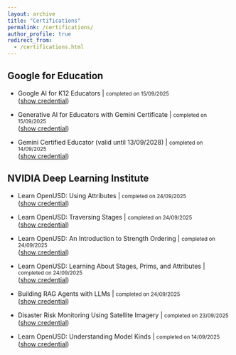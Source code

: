 ```yaml
---
layout: archive
title: "Certifications"
permalink: /certifications/
author_profile: true
redirect_from:
  - /certifications.html
---
```


## Google for Education

* Google AI for K12 Educators | <small>completed on 15/09/2025</small>
<br>([show credential](https://edu.exceedlms.com/student/award/cJZ16AGZc6g4tZCieysQDNR7))

* Generative AI for Educators with Gemini Certificate | <small>completed on 15/09/2025</small>
<br>([show credential](https://edu.exceedlms.com/student/award/tNYRLXadW6jysbZrhgi2iqgN))

* Gemini Certified Educator (valid until 13/09/2028) | <small>completed on 14/09/2025</small>
<br>([show credential](https://edu.google.accredible.com/99dc256e-3672-4a87-931b-4ed3590f9f69))


## NVIDIA Deep Learning Institute

* Learn OpenUSD: Using Attributes | <small>completed on 24/09/2025</small>
<br>([show credential](https://learn.nvidia.com/certificates?id=nSr5G0hTR0C9zywQ2vekrw))

* Learn OpenUSD: Traversing Stages | <small>completed on 24/09/2025</small>
<br>([show credential](https://learn.nvidia.com/certificates?id=OVNFn9TUTPmchDnh3eaLkQ))

* Learn OpenUSD: An Introduction to Strength Ordering | <small>completed on 24/09/2025</small>
<br>([show credential](https://learn.nvidia.com/certificates?id=RaHywpGPQy21zxkkBEdBmw))

* Learn OpenUSD: Learning About Stages, Prims, and Attributes | <small>completed on 24/09/2025</small>
<br>([show credential](https://learn.nvidia.com/certificates?id=W8AjJCHRTZCC6ulEOoN5VQ))

* Building RAG Agents with LLMs | <small>completed on 24/09/2025</small>
<br>([show credential](https://learn.nvidia.com/certificates?id=gpNuYTDpRY-Fr7jCPdzEmQ))

* Disaster Risk Monitoring Using Satellite Imagery | <small>completed on 23/09/2025</small>
<br>([show credential](https://learn.nvidia.com/certificates?id=rbS_uFEaTX6OUyroTaM09A))

* Learn OpenUSD: Understanding Model Kinds | <small>completed on 14/09/2025</small>
<br>([show credential](https://learn.nvidia.com/certificates?id=gE7_59cMR92CuDLUV8x1QA))